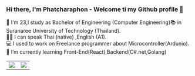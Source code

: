 
### Hi there, I'm Phatcharaphon - Welcome ti my Github profile 👋 
🙋 I'm 23,I study as Bachelor of Engineering (Computer Engineering):books: in Suranaree University of Technology (Thailand).<br>
👩‍💻 I can speak Thai (native) ,English (A1).<br>
💻 I used to work on Freelance programmer about Microcontroller(Ardunio).<br>
🌱 I’m currently learning Front-End(React),Backend(C#.net,Golang)  
<table>
  <tr>
    <td>
      <img align="center" src="https://github-readme-stats.vercel.app/api/top-langs/?username=newcy123&theme=radical" />
    </td>
    <td>
      <img align="center" src="https://github-readme-stats.vercel.app/api?username=newcy123&show_icons=true&theme=radical" />
    </td>
  </tr>
</table>

<!--
**newcy123/newcy123** is a ✨ _special_ ✨ repository because its `README.md` (this file) appears on your GitHub profile.

Here are some ideas to get you started:

- 🔭 I’m currently working on ...
- 🌱 I’m currently learning ...
- 👯 I’m looking to collaborate on ...
- 🤔 I’m looking for help with ...
- 💬 Ask me about ...
- 📫 How to reach me: ...
- 😄 Pronouns: ...
- ⚡ Fun fact: ...
-->

